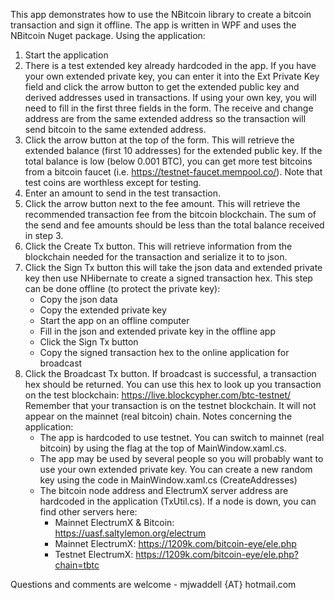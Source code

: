 This app demonstrates how to use the NBitcoin library to create a bitcoin transaction and sign it offline. The app is written in WPF and uses the NBitcoin Nuget package.
Using the application:
1)	Start the application
2)	There is a test extended key already hardcoded in the app. If you have your own extended private key, you can enter it into the Ext Private Key field and click the arrow button to get the extended public key and derived addresses used in transactions. If using your own key, you will need to fill in the first three fields in the form. The receive and change address are from the same extended address so the transaction will send bitcoin to the same extended address.
3)	Click the arrow button at the top of the form. This will retrieve the extended balance (first 10 addresses) for the extended public key.  If the total balance is low (below 0.001 BTC), you can get more test bitcoins from a bitcoin faucet (i.e. https://testnet-faucet.mempool.co/). Note that test coins are worthless except for testing.
4)	Enter an amount to send in the test transaction. 
5)	Click the arrow button next to the fee amount. This will retrieve the recommended transaction fee from the bitcoin blockchain. The sum of the send and fee amounts should be less than the total balance received in step 3.
6)	Click the Create Tx button. This will retrieve information from the blockchain needed for the transaction and serialize it to to json.
7)	Click the Sign Tx button this will take the json data and extended private key then use NHibernate to create a signed transaction hex. This step can be done offline (to protect the private key):
	- Copy the json data
	- Copy the extended private key
	- Start the app on an offline computer
	- Fill in the json and extended private key in the offline app
	- Click the Sign Tx button
	- Copy the signed transaction hex to the online application for broadcast
8)	Click the Broadcast Tx button. If broadcast is successful, a transaction hex should be returned. You can use this hex to look up you transaction on the test blockchain: https://live.blockcypher.com/btc-testnet/
Remember that your transaction is on the testnet blockchain. It will not appear on the mainnet (real bitcoin) chain.
Notes concerning the application:
	- The app is hardcoded to use testnet. You can switch to mainnet (real bitcoin) by using the flag at the top of MainWindow.xaml.cs.
	- The app may be used by several people so you will probably want to use your own extended private key. You can create a new random key using the code in MainWindow.xaml.cs (CreateAddresses)
	- The bitcoin node address and ElectrumX server address are hardcoded in the application (TxUtil.cs). If a node is down, you can find other servers here:
		- Mainnet ElectrumX & Bitcoin: https://uasf.saltylemon.org/electrum
		- Mainnet ElectrumX: https://1209k.com/bitcoin-eye/ele.php
		- Testnet ElectrumX: https://1209k.com/bitcoin-eye/ele.php?chain=tbtc


Questions and comments are welcome - mjwaddell {AT} hotmail.com
